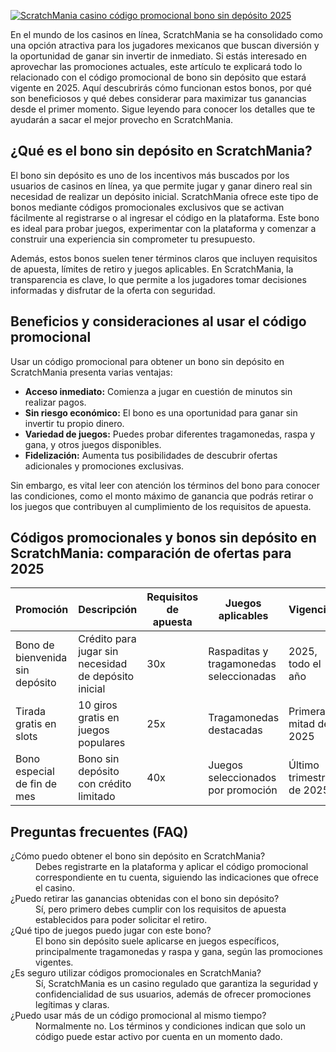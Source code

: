 [![ScratchMania casino código promocional bono sin depósito 2025](https://123-caf.pages.dev/gitsignup.png)](https://vrmoo.ru/Bt82HjjY)

<p>En el mundo de los casinos en línea, ScratchMania se ha consolidado como una opción atractiva para los jugadores mexicanos que buscan diversión y la oportunidad de ganar sin invertir de inmediato. Si estás interesado en aprovechar las promociones actuales, este artículo te explicará todo lo relacionado con el código promocional de bono sin depósito que estará vigente en 2025. Aquí descubrirás cómo funcionan estos bonos, por qué son beneficiosos y qué debes considerar para maximizar tus ganancias desde el primer momento. Sigue leyendo para conocer los detalles que te ayudarán a sacar el mejor provecho en ScratchMania.</p>  <h2>¿Qué es el bono sin depósito en ScratchMania?</h2> <p>El bono sin depósito es uno de los incentivos más buscados por los usuarios de casinos en línea, ya que permite jugar y ganar dinero real sin necesidad de realizar un depósito inicial. ScratchMania ofrece este tipo de bonos mediante códigos promocionales exclusivos que se activan fácilmente al registrarse o al ingresar el código en la plataforma. Este bono es ideal para probar juegos, experimentar con la plataforma y comenzar a construir una experiencia sin comprometer tu presupuesto.</p>  <p>Además, estos bonos suelen tener términos claros que incluyen requisitos de apuesta, límites de retiro y juegos aplicables. En ScratchMania, la transparencia es clave, lo que permite a los jugadores tomar decisiones informadas y disfrutar de la oferta con seguridad.</p>  <h2>Beneficios y consideraciones al usar el código promocional</h2> <p>Usar un código promocional para obtener un bono sin depósito en ScratchMania presenta varias ventajas:</p> <ul>   <li><strong>Acceso inmediato:</strong> Comienza a jugar en cuestión de minutos sin realizar pagos.</li>   <li><strong>Sin riesgo económico:</strong> El bono es una oportunidad para ganar sin invertir tu propio dinero.</li>   <li><strong>Variedad de juegos:</strong> Puedes probar diferentes tragamonedas, raspa y gana, y otros juegos disponibles.</li>   <li><strong>Fidelización:</strong> Aumenta tus posibilidades de descubrir ofertas adicionales y promociones exclusivas.</li> </ul> <p>Sin embargo, es vital leer con atención los términos del bono para conocer las condiciones, como el monto máximo de ganancia que podrás retirar o los juegos que contribuyen al cumplimiento de los requisitos de apuesta.</p>  <h2>Códigos promocionales y bonos sin depósito en ScratchMania: comparación de ofertas para 2025</h2> <table>   <thead>     <tr>       <th>Promoción</th>       <th>Descripción</th>       <th>Requisitos de apuesta</th>       <th>Juegos aplicables</th>       <th>Vigencia</th>     </tr>   </thead>   <tbody>     <tr>       <td>Bono de bienvenida sin depósito</td>       <td>Crédito para jugar sin necesidad de depósito inicial</td>       <td>30x</td>       <td>Raspaditas y tragamonedas seleccionadas</td>       <td>2025, todo el año</td>     </tr>     <tr>       <td>Tirada gratis en slots</td>       <td>10 giros gratis en juegos populares</td>       <td>25x</td>       <td>Tragamonedas destacadas</td>       <td>Primera mitad de 2025</td>     </tr>     <tr>       <td>Bono especial de fin de mes</td>       <td>Bono sin depósito con crédito limitado</td>       <td>40x</td>       <td>Juegos seleccionados por promoción</td>       <td>Último trimestre de 2025</td>     </tr>   </tbody> </table>  <h2>Preguntas frecuentes (FAQ)</h2> <dl>   <dt>¿Cómo puedo obtener el bono sin depósito en ScratchMania?</dt>   <dd>Debes registrarte en la plataforma y aplicar el código promocional correspondiente en tu cuenta, siguiendo las indicaciones que ofrece el casino.</dd>    <dt>¿Puedo retirar las ganancias obtenidas con el bono sin depósito?</dt>   <dd>Sí, pero primero debes cumplir con los requisitos de apuesta establecidos para poder solicitar el retiro.</dd>    <dt>¿Qué tipo de juegos puedo jugar con este bono?</dt>   <dd>El bono sin depósito suele aplicarse en juegos específicos, principalmente tragamonedas y raspa y gana, según las promociones vigentes.</dd>    <dt>¿Es seguro utilizar códigos promocionales en ScratchMania?</dt>   <dd>Sí, ScratchMania es un casino regulado que garantiza la seguridad y confidencialidad de sus usuarios, además de ofrecer promociones legítimas y claras.</dd>    <dt>¿Puedo usar más de un código promocional al mismo tiempo?</dt>   <dd>Normalmente no. Los términos y condiciones indican que solo un código puede estar activo por cuenta en un momento dado.</dd> </dl>